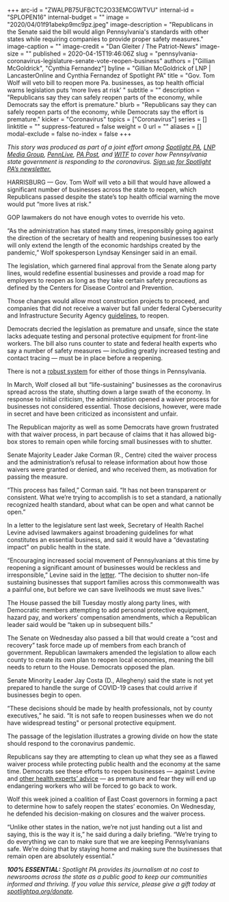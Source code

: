 +++
arc-id = "ZWALPB75UFBCTC2O33EMCGWTVU"
internal-id = "SPLOPEN16"
internal-budget = ""
image = "2020/04/01f91abekp9mc9pz.jpeg"
image-description = "Republicans in the Senate said the bill would align Pennsylvania's standards with other states while requiring companies to provide proper safety measures."
image-caption = ""
image-credit = "Dan Gleiter / The Patriot-News"
image-size = ""
published = 2020-04-15T19:46:06Z
slug = "pennsylvania-coronavirus-legislature-senate-vote-reopen-business"
authors = ["Gillian McGoldrick", "Cynthia Fernandez"]
byline = "Gillian McGoldrick of LNP | LancasterOnline and Cynthia Fernandez of Spotlight PA"
title = "Gov. Tom Wolf will veto bill to reopen more Pa. businesses, as top health official warns legislation puts ‘more lives at risk’ "
subtitle = ""
description = "Republicans say they can safely reopen parts of the economy, while Democrats say the effort is premature."
blurb = "Republicans say they can safely reopen parts of the economy, while Democrats say the effort is premature."
kicker = "Coronavirus"
topics = ["Coronavirus"]
series = []
linktitle = ""
suppress-featured = false
weight = 0
url = ""
aliases = []
modal-exclude = false
no-index = false
+++

<i>This story was produced as part of a joint effort among </i><a href="https://www.spotlightpa.org/"><i>Spotlight PA</i></a><i>, </i><a href="https://lancasteronline.com/"><i>LNP Media Group</i></a><i>, </i><a href="https://www.pennlive.com/"><i>PennLive</i></a><i>, </i><a href="https://papost.org/"><i>PA Post</i></a><i>, and </i><a href="https://www.witf.org/"><i>WITF</i></a><i> to cover how Pennsylvania state government is responding to the coronavirus. </i><a href="https://www.spotlightpa.org/newsletters"><i>Sign up for Spotlight PA’s newsletter.</i></a>

HARRISBURG — Gov. Tom Wolf will veto a bill that would have allowed a significant number of businesses across the state to reopen, which Republicans passed despite the state’s top health official warning the move would put “more lives at risk.”

GOP lawmakers do not have enough votes to override his veto.

“As the administration has stated many times, irresponsibly going against the direction of the secretary of health and reopening businesses too early will only extend the length of the economic hardships created by the pandemic,” Wolf spokesperson Lyndsay Kensinger said in an email.

The legislation, which garnered final approval from the Senate along party lines, would redefine essential businesses and provide a road map for employers to reopen as long as they take certain safety precautions as defined by the Centers for Disease Control and Prevention.

Those changes would allow most construction projects to proceed, and companies that did not receive a waiver but fall under federal Cybersecurity and Infrastructure Security Agency <a href="https://www.cisa.gov/publication/guidance-essential-critical-infrastructure-workforce" target=_blank>guidelines</a>, to reopen.

Democrats decried the legislation as premature and unsafe, since the state lacks adequate testing and personal protective equipment for front-line workers. The bill also runs counter to state and federal health experts who say a number of safety measures — including greatly increased testing and contact tracing — must be in place before a reopening.

There is not a <a href="https://www.spotlightpa.org/news/2020/04/pennsylvania-coronavirus-testing-data-race-age-gender-labs/" target="_blank">robust system</a> for either of those things in Pennsylvania.

<script src="https://www.spotlightpa.org/embed.js" async></script><div data-spl-embed-version="1" data-spl-src="https://www.spotlightpa.org/embeds/donate/"></div>

In March, Wolf closed all but “life-sustaining” businesses as the coronavirus spread across the state, shutting down a large swath of the economy. In response to initial criticism, the administration opened a waiver process for businesses not considered essential. Those decisions, however, were made in secret and have been criticized as inconsistent and unfair.

The Republican majority as well as some Democrats have grown frustrated with that waiver process, in part because of claims that it has allowed big-box stores to remain open while forcing small businesses with to shutter.

Senate Majority Leader Jake Corman (R., Centre) cited the waiver process and the administration’s refusal to release information about how those waivers were granted or denied, and who received them, as motivation for passing the measure.

“This process has failed,” Corman said. “It has not been transparent or consistent. What we’re trying to accomplish is to set a standard, a nationally recognized health standard, about what can be open and what cannot be open.”

In a letter to the legislature sent last week, Secretary of Health Rachel Levine advised lawmakers against broadening guidelines for what constitutes an essential business, and said it would have a “devastating impact” on public health in the state.

“Encouraging increased social movement of Pennsylvanians at this time by reopening a significant amount of businesses would be reckless and irresponsible,” Levine said in the <a href="https://www.scribd.com/document/456565680/Sec-Levine-letter-to-the-legislature" target=_blank>letter</a>. “The decision to shutter non-life sustaining businesses that support families across this commonwealth was a painful one, but before we can save livelihoods we must save lives.”

The House passed the bill Tuesday mostly along party lines, with Democratic members attempting to add personal protective equipment, hazard pay, and workers’ compensation amendments, which a Republican leader said would be “taken up in subsequent bills.”



The Senate on Wednesday also passed a bill that would create a “cost and recovery” task force made up of members from each branch of government. Republican lawmakers amended the legislation to allow each county to create its own plan to reopen local economies, meaning the bill needs to return to the House. Democrats opposed the plan.

Senate Minority Leader Jay Costa (D., Allegheny) said the state is not yet prepared to handle the surge of COVID-19 cases that could arrive if businesses begin to open.

“These decisions should be made by health professionals, not by county executives,” he said. “It is not safe to reopen businesses when we do not have widespread testing" or personal protective equipment.

The passage of the legislation illustrates a growing divide on how the state should respond to the coronavirus pandemic.

Republicans say they are attempting to clean up what they see as a flawed waiver process while protecting public health and the economy at the same time. Democrats see these efforts to reopen businesses — against Levine and <a href="https://whyy.org/articles/health-experts-caution-pa-lawmakers-against-easing-covid-19-rules-too-fast/">other health experts’ advice</a> — as premature and fear they will end up endangering workers who will be forced to go back to work.

Wolf this week joined a coalition of East Coast governors in forming a pact to determine how to safely reopen the states’ economies. On Wednesday, he defended his decision-making on closures and the waiver process.

“Unlike other states in the nation, we’re not just handing out a list and saying, this is the way it is,” he said during a daily briefing. “We’re trying to do everything we can to make sure that we are keeping Pennsylvanians safe. We’re doing that by staying home and making sure the businesses that remain open are absolutely essential.”

<i><b>100% ESSENTIAL:</b></i><i> Spotlight PA provides its journalism at no cost to newsrooms across the state as a public good to keep our communities informed and thriving. If you value this service, please give a gift today at </i><a href="https://www.spotlightpa.org/donate"><i>spotlightpa.org/donate</i></a><i>.</i>

<script src="https://www.spotlightpa.org/embed.js" async></script><div data-spl-embed-version="1" data-spl-src="https://www.spotlightpa.org/embeds/tips/?tip_text=Do%20you%20have%20a%20tip%20about%20%3Cb%3Ehow%20Pa.'s%20government%20is%20responding%20to%20the%20coronavirus%3C%2Fb%3E%3F%20Tell%20us."></div>
